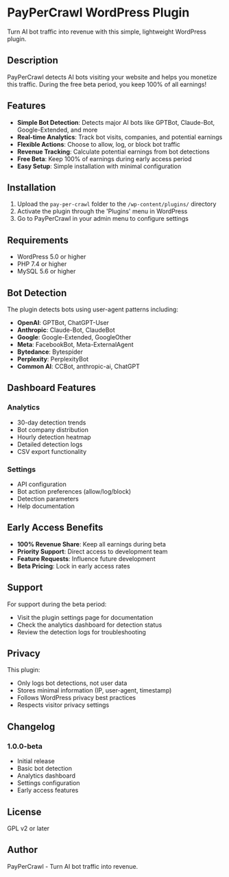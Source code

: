 # PayPerCrawl WordPress Plugin

Turn AI bot traffic into revenue with this simple, lightweight WordPress plugin.

## Description

PayPerCrawl detects AI bots visiting your website and helps you monetize this traffic. During the free beta period, you keep 100% of all earnings!

## Features

- **Simple Bot Detection**: Detects major AI bots like GPTBot, Claude-Bot, Google-Extended, and more
- **Real-time Analytics**: Track bot visits, companies, and potential earnings
- **Flexible Actions**: Choose to allow, log, or block bot traffic
- **Revenue Tracking**: Calculate potential earnings from bot detections
- **Free Beta**: Keep 100% of earnings during early access period
- **Easy Setup**: Simple installation with minimal configuration

## Installation

1. Upload the `pay-per-crawl` folder to the `/wp-content/plugins/` directory
2. Activate the plugin through the 'Plugins' menu in WordPress
3. Go to PayPerCrawl in your admin menu to configure settings

## Requirements

- WordPress 5.0 or higher
- PHP 7.4 or higher
- MySQL 5.6 or higher

## Bot Detection

The plugin detects bots using user-agent patterns including:

- **OpenAI**: GPTBot, ChatGPT-User
- **Anthropic**: Claude-Bot, ClaudeBot
- **Google**: Google-Extended, GoogleOther
- **Meta**: FacebookBot, Meta-ExternalAgent
- **Bytedance**: Bytespider
- **Perplexity**: PerplexityBot
- **Common AI**: CCBot, anthropic-ai, ChatGPT

## Dashboard Features

### Analytics
- 30-day detection trends
- Bot company distribution
- Hourly detection heatmap
- Detailed detection logs
- CSV export functionality

### Settings
- API configuration
- Bot action preferences (allow/log/block)
- Detection parameters
- Help documentation

## Early Access Benefits

- **100% Revenue Share**: Keep all earnings during beta
- **Priority Support**: Direct access to development team
- **Feature Requests**: Influence future development
- **Beta Pricing**: Lock in early access rates

## Support

For support during the beta period:
- Visit the plugin settings page for documentation
- Check the analytics dashboard for detection status
- Review the detection logs for troubleshooting

## Privacy

This plugin:
- Only logs bot detections, not user data
- Stores minimal information (IP, user-agent, timestamp)
- Follows WordPress privacy best practices
- Respects visitor privacy settings

## Changelog

### 1.0.0-beta
- Initial release
- Basic bot detection
- Analytics dashboard
- Settings configuration
- Early access features

## License

GPL v2 or later

## Author

PayPerCrawl - Turn AI bot traffic into revenue.
